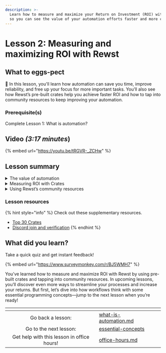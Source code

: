 ```yaml
---
description: >-
  Learn how to measure and maximize your Return on Investment (ROI) with Rewst,
  so you can see the value of your automation efforts faster and more clearly.
---
```


# Lesson 2: Measuring and maximizing ROI with Rewst

## What to eggs-pect

:egg: In this lesson, you'll learn how automation can save you time, improve reliability, and free up your focus for more important tasks. You’ll also see how Rewst’s pre-built crates help you achieve faster ROI and how to tap into community resources to keep improving your automation.

### Prerequisite(s)

Complete Lesson 1: What is automation?

## Video _(3:17 minutes_)

{% embed url="https://youtu.be/tRGVR-_ZCHw" %}

## Lesson summary

<details>

<summary>The value of automation</summary>

Automation in Rewst delivers three key benefits:

* **Time savings**: Frees you from repetitive tasks.
* **Reliable execution**: Ensures consistency and accuracy.
* **Increased focus**: Allows you to focus on strategic work

</details>

<details>

<summary>Measuring ROI with Crates</summary>

Rewst’s **pre-built automations** speed up ROI by reducing manual work and streamlining processes.

Example: Automating onboarding can save thousands of dollars annually by cutting down repetitive tasks and improving efficiency.

</details>

<details>

<summary>Using Rewst’s community resources</summary>

Leverage Open Mic Sessions, the Discord Community, and Community Channels to get advice, troubleshoot issues, and discover new automation ideas—helping you continually maximize your ROI.

</details>

### Lesson resources

{% hint style="info" %}
Check out these supplementary resources.

* [Top 30 Crates](https://docs.rewst.help/prebuilt-automations/crates/rewsts-top-30-crates)
* [Discord join and verification](https://docs.rewst.help/support/roc-support/discord-join-and-verification#for-new-access-to-our-community-server-and-support-server)
{% endhint %}

## What did you learn?&#x20;

Take a quick quiz and get instant feedback!

{% embed url="https://www.surveymonkey.com/r/BJ5WMH7" %}

You’ve learned how to measure and maximize ROI with Rewst by using pre-built crates and tapping into community resources. In upcoming lessons, you’ll discover even more ways to streamline your processes and increase your returns. But first, let’s dive into how workflows think with some essential programming concepts—jump to the next lesson when you’re ready!

<table data-card-size="large" data-column-title-hidden data-view="cards" data-full-width="false"><thead><tr><th align="center"></th><th data-type="content-ref"></th><th data-hidden data-card-target data-type="content-ref"></th></tr></thead><tbody><tr><td align="center">Go back a lesson:</td><td><a href="what-is-automation.md">what-is-automation.md</a></td><td></td></tr><tr><td align="center">Go to the next lesson:</td><td><a href="essential-concepts/">essential-concepts</a></td><td></td></tr><tr><td align="center">Get help with this lesson in office hours!</td><td><a href="../office-hours.md">office-hours.md</a></td><td></td></tr></tbody></table>
